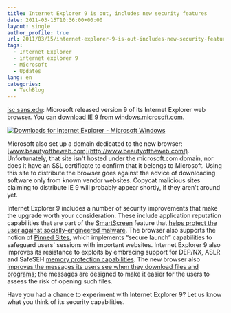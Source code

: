 ```yaml
---
title: Internet Explorer 9 is out, includes new security features
date: 2011-03-15T10:36:00+00:00
layout: single
author_profile: true
url: 2011/03/15/internet-explorer-9-is-out-includes-new-security-features/
tags:
  - Internet Explorer
  - internet explorer 9
  - Microsoft
  - Updates
lang: en
categories: 
  - TechBlog
---
```

[isc.sans.edu](http://isc.sans.edu/): Microsoft released version 9 of its Internet Explorer web browser. You can [download IE 9 from windows.microsoft.com](http://windows.microsoft.com/en-US/internet-explorer/downloads/ie).

[![Downloads for Internet Explorer - Microsoft Windows](http://lh6.ggpht.com/_vaUVXcmC3OI/TX86QEp6jbI/AAAAAAAADtQ/Lg0Zr278_tc/Downloads%20for%20Internet%20Explorer%20-%20Microsoft%20Windows%5B6%5D.png?imgmax=800 "Downloads for Internet Explorer - Microsoft Windows")](http://windows.microsoft.com/en-US/internet-explorer/downloads/ie)

Microsoft also set up a domain dedicated to the new browser: [www.beautyoftheweb.com](http://www.beautyoftheweb.com/). Unfortunately, that site isn't hosted under the microsoft.com domain, nor does it have an SSL certificate to confirm that it belongs to Microsoft. Using this site to distribute the browser goes against the advice of downloading software only from known vendor websites. Copycat malicious sites claiming to distribute IE 9 will probably appear shortly, if they aren't around yet.

Internet Explorer 9 includes a number of security improvements that make the upgrade worth your consideration. These include application reputation capabilities that are part of the [SmartScreen](http://blogs.msdn.com/b/ie/archive/2010/10/13/stranger-danger-introducing-smartscreen-application-reputation.aspx) feature that [helps protect the user against socially-engineered malware](http://blog.zeltser.com/post/2497630353/targeting-web-browser-user). The browser also supports the notion of [Pinned Sites](http://blogs.msdn.com/b/ie/archive/2011/03/11/internet-explorer-9-security-part-3-browse-more-securely-with-pinned-sites.aspx), which implements “secure launch” capabilities to safeguard users' sessions with important websites. Internet Explorer 9 also improves its resistance to exploits by embracing support for DEP/NX, ASLR and SafeSEH [memory protection capabilities](http://blogs.msdn.com/b/ie/archive/2011/03/07/internet-explorer-9-security-part-1-enhanced-memory-protections.aspx). The new browser also [improves the messages its users see when they download files and programs](http://blogs.msdn.com/b/ie/archive/2011/03/10/safer-and-faster-downloads-in-ie9.aspx); the messages are designed to make it easier for the users to assess the risk of opening such files.

Have you had a chance to experiment with Internet Explorer 9? Let us know what you think of its security capabilities.
